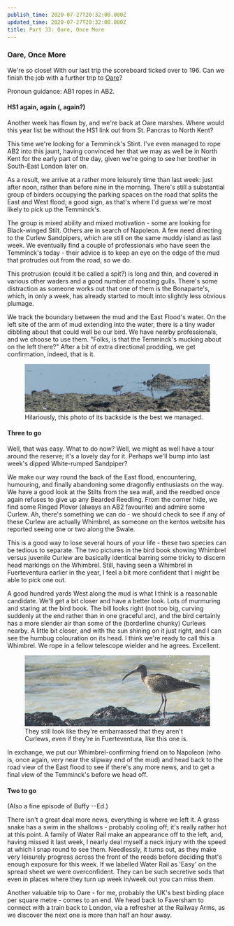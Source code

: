 ```yaml
---
publish_time: 2020-07-27T20:32:00.000Z
updated_time: 2020-07-27T20:32:00.000Z
title: Part 33: Oare, Once More
---
```


### Oare, Once More

We're so close! With our last trip the scoreboard ticked over to 196. Can we
finish the job with a further trip to [Oare](/sites/Oare_Marshes.html)?

Pronoun guidance: AB1 ropes in AB2.

#### HS1 again, again (, again?)

Another week has flown by, and we're back at Oare marshes. Where would this
year list be without the HS1 link out from St. Pancras to North Kent? 

This time we're looking for a Temminck's Stint. I've even managed to rope AB2
into this jaunt, having convinced her that we may as well be
in North Kent for the early part of the day, given we're going to see her
brother in South-East London later on.

As a result, we arrive at a rather more leisurely time than last week: just
after noon, rather than before nine in the morning. There's still a
substantial group of birders occupying the parking spaces on the road
that splits the East and West flood; a good sign, as that's where I'd
guess we're most likely to pick up the Temminck's.

The group is mixed ability and mixed motivation - some are looking for
Black-winged Stilt. Others are in search of Napoleon. A few need
directing to the Curlew Sandpipers, which are still on the same muddy
island as last week. We eventually find a couple of professionals who
have seen the Temminck's today - their advice is to keep an eye on the
edge of the mud that protrudes out from the road, so we do.

This protrusion (could it be called a spit?) is long and thin, and
covered in various other waders and a good number of roosting
gulls. There's some distraction as someone works out that one of them
is the Bonaparte's, which, in only a week, has already started to
moult into slightly less obvious plumage.

We track the boundary between the mud and the East Flood's water. On
the left site of the arm of mud extending into the water, there is a
tiny wader dibbling about that could well be our bird. We have nearby
professionals, and we choose to use them. "Folks, is that the
Temminck's mucking about on the left there?" After a bit of extra
directional prodding, we get confirmation, indeed, that is it. 

<figure class="figure">
  <img
    src="33-temmincks-arse.png"
    class="figure-img img-fluid rounded"
    alt="Hilariously, this photo of its backside is the best we managed."/>
  <figcaption class="figure-caption text-center">
    Hilariously, this photo of its backside is the best we managed.
  </figcaption>
</figure>

#### Three to go

Well, that was easy. What to do now? Well, we might as well have a tour
around the reserve; it's a lovely day for it. Perhaps we'll bump into
last week's dipped White-rumped Sandpiper?

We make our way round the back of the East flood, encountering,
humouring, and finally abandoning some dragonfly enthusiasts on the
way. We have a good look at the Stilts from the sea wall, and the
reedbed once again refuses to give up any Bearded Reedling. From the
corner hide, we find some Ringed Plover (always an AB2 favourite) and
admire some Curlew. Ah, there's something we can do - we should check
to see if any of these Curlew are actually Whimbrel, as someone on the
kentos website has reported seeing one or two along the Swale.

This is a good way to lose several hours of your life - these two
species can be tedious to separate. The two pictures in the bird book
showing Whimbrel versus juvenile Curlew are basically identical
barring some tricky to discern head markings on the Whimbrel. Still,
having seen a Whimbrel in Fuerteventura earlier in the year, I feel a
bit more confident that I might be able to pick one out.

A good hundred yards West along the mud is what I think is a
reasonable candidate. We'll get a bit closer and have a better
look. Lots of murmuring and staring at the bird book. The bill looks
right (not too big, curving suddenly at the end rather than in one
graceful arc), and the bird certainly has a more slender air than some
of the (borderline chunky) Curlews nearby. A little bit closer, and
with the sun shining on it just right, and I can see the humbug
colouration on its head. I think we're ready to call this a
Whimbrel. We rope in a fellow telescope wielder and he
agrees. Excellent.

<figure class="figure">
  <img
    src="33-whimbrel.png"
    class="figure-img img-fluid rounded"
    alt="They still look like they're embarrassed that they aren't Curlews
    , even if they're in Fuerteventura, like this one is."/>
  <figcaption class="figure-caption text-center">
    They still look like they're embarrassed that they aren't Curlews, even
     if they're in Fuerteventura, like this one is.
  </figcaption>
</figure>


In exchange, we put our Whimbrel-confirming friend on to
Napoleon (who is, once again, very near the slipway end of the mud)
and head back to the road view of the East flood to see if there's any
more news, and to get a final view of the Temminck's before we head
off.

#### Two to go

(Also a fine episode of Buffy --Ed.)

There isn't a great deal more news, everything is where we left it. A
grass snake has a swim in the shallows - probably cooling off; it's
really rather hot at this point. A family of Water Rail make an
appearance off to the left, and, having missed it last week, I nearly
deal myself a neck injury with the speed at which I snap round to see
them. Needlessly, it turns out, as they make very leisurely progress across the
front of the reeds before deciding that's enough exposure for this week. If
we labelled Water Rail as 'Easy' on the spread sheet we were overconfident.
They can be such secretive sods that even in places where they turn up week
in/week out you can miss them.

Another valuable trip to Oare - for me, probably the UK's best birding
place per square metre - comes to an end. We head back to Faversham to
connect with a train back to London, via a refresher at the Railway
Arms, as we discover the next one is more than half an hour away.